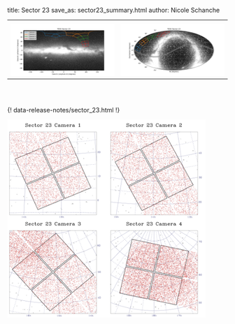 title: Sector 23
save_as: sector23_summary.html
author: Nicole Schanche


<table>
  <tr>
    <th colspan="2" ></th>
  </tr>
  <tr>
    <td width="50%" style = "text-align: center;">
          <img class="img-responsive" style="max-width:100%;" src="images/sector-plots/tess_galactic_sector_023.png"> 
    </td>
    <td width="50%" style = "text-align: center;">
          <img class="img-responsive" style="max-width:100%;" src="images/sector-plots/tess_icrs_sector_023.png">
    </td>
  </tr>
</table>
<br></br>





{! data-release-notes/sector_23.html !}

<img class="img-responsive" style="max-width:90%;" src="images/sector-plots/sector-plots.023.jpeg">
